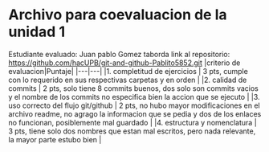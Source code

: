 # Archivo para coevaluacion de la unidad 1

Estudiante evaluado:  Juan pablo Gomez taborda
link al repositorio: https://github.com/hacUPB/git-and-github-Pablito5852.git
|criterio de evaluacion|Puntaje|
|---|---|
|1. completitud de ejercicios  | 3 pts, cumple con lo requerido en sus respectivas carpetas y en orden |
|2. calidad de commits         | 2 pts, solo tiene 8 commits buenos, dos solo son commits vacios y el nombre de los commits no especifica bien la accion que se ejecuto |
|3. uso correcto del flujo git/github | 2 pts, no hubo mayor modificaciones en el archivo readme, no agrago la informacion que se pedia y dos de los enlaces no funcionan, posiblemente mal guardado |
|4. estructura y nomenclatura  | 3 pts, tiene solo dos nombres que estan mal escritos, pero nada relevante, la mayor parte estubo bien |
 
